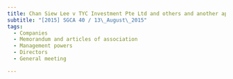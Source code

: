 ```yaml
---
title: Chan Siew Lee v TYC Investment Pte Ltd and others and another appeal 
subtitle: "[2015] SGCA 40 / 13\_August\_2015"
tags:
  - Companies
  - Memorandum and articles of association
  - Management powers
  - Directors
  - General meeting

---
```


